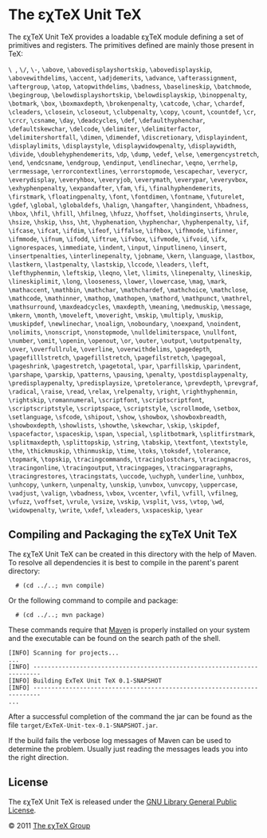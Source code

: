 

The εχTeX Unit TeX
==============================

The εχTeX Unit TeX provides a loadable εχTeX module
defining a set of primitives and registers. The primitives defined are
mainly those present in TeX:

`\ `, `\/`, `\-`, `\above`, `\abovedisplayshortskip`,
`\abovedisplayskip`, `\abovewithdelims`, `\accent`, `\adjdemerits`,
`\advance`, `\afterassignment`, `\aftergroup`, `\atop`,
`\atopwithdelims`, `\badness`, `\baselineskip`, `\batchmode`,
`\begingroup`, `\belowdisplayshortskip`, `\belowdisplayskip`,
`\binoppenalty`, `\botmark`, `\box`, `\boxmaxdepth`, `\brokenpenalty`,
`\catcode`, `\char`, `\chardef`, `\cleaders`, `\closein`, `\closeout`,
`\clubpenalty`, `\copy`, `\count`, `\countdef`, `\cr`, `\crcr`,
`\csname`, `\day`, `\deadcycles`, `\def`, `\defaulthyphenchar`,
`\defaultskewchar`, `\delcode`, `\delimiter`, `\delimiterfactor`,
`\delimitershortfall`, `\dimen`, `\dimendef`, `\discretionary`,
`\displayindent`, `\displaylimits`, `\displaystyle`,
`\displaywidowpenalty`, `\displaywidth`, `\divide`,
`\doublehyphendemerits`, `\dp`, `\dump`, `\edef`, `\else`,
`\emergencystretch`, `\end`, `\endcsname`, `\endgroup`, `\endinput`,
`\endlinechar`, `\eqno`, `\errhelp`, `\errmessage`,
`\errorcontextlines`, `\errorstopmode`, `\escapechar`, `\everycr`,
`\everydisplay`, `\everyhbox`, `\everyjob`, `\everymath`, `\everypar`,
`\everyvbox`, `\exhyphenpenalty`, `\expandafter`, `\fam`, `\fi`,
`\finalhyphendemerits`, `\firstmark`, `\floatingpenalty`, `\font`,
`\fontdimen`, `\fontname`, `\futurelet`, `\gdef`, `\global`,
`\globaldefs`, `\halign`, `\hangafter`, `\hangindent`, `\hbadness`,
`\hbox`, `\hfil`, `\hfill`, `\hfilneg`, `\hfuzz`, `\hoffset`,
`\holdinginserts`, `\hrule`, `\hsize`, `\hskip`, `\hss`, `\ht`,
`\hyphenation`, `\hyphenchar`, `\hyphenpenalty`, `\if`, `\ifcase`,
`\ifcat`, `\ifdim`, `\ifeof`, `\iffalse`, `\ifhbox`, `\ifhmode`,
`\ifinner`, `\ifmmode`, `\ifnum`, `\ifodd`, `\iftrue`, `\ifvbox`,
`\ifvmode`, `\ifvoid`, `\ifx`, `\ignorespaces`, `\immediate`, `\indent`,
`\input`, `\inputlineno`, `\insert`, `\insertpenalties`,
`\interlinepenalty`, `\jobname`, `\kern`, `\language`, `\lastbox`,
`\lastkern`, `\lastpenalty`, `\lastskip`, `\lccode`, `\leaders`,
`\left`, `\lefthyphenmin`, `\leftskip`, `\leqno`, `\let`, `\limits`,
`\linepenalty`, `\lineskip`, `\lineskiplimit`, `\long`, `\looseness`,
`\lower`, `\lowercase`, `\mag`, `\mark`, `\mathaccent`, `\mathbin`,
`\mathchar`, `\mathchardef`, `\mathchoice`, `\mathclose`, `\mathcode`,
`\mathinner`, `\mathop`, `\mathopen`, `\mathord`, `\mathpunct`,
`\mathrel`, `\mathsurround`, `\maxdeadcycles`, `\maxdepth`, `\meaning`,
`\medmuskip`, `\message`, `\mkern`, `\month`, `\moveleft`, `\moveright`,
`\mskip`, `\multiply`, `\muskip`, `\muskipdef`, `\newlinechar`,
`\noalign`, `\noboundary`, `\noexpand`, `\noindent`, `\nolimits`,
`\nonscript`, `\nonstopmode`, `\nulldelimiterspace`, `\nullfont`,
`\number`, `\omit`, `\openin`, `\openout`, `\or`, `\outer`, `\output`,
`\outputpenalty`, `\over`, `\overfullrule`, `\overline`,
`\overwithdelims`, `\pagedepth`, `\pagefilllstretch`,
`\pagefillstretch`, `\pagefilstretch`, `\pagegoal`, `\pageshrink`,
`\pagestretch`, `\pagetotal`, `\par`, `\parfillskip`, `\parindent`,
`\parshape`, `\parskip`, `\patterns`, `\pausing`, `\penalty`,
`\postdisplaypenalty`, `\predisplaypenalty`, `\predisplaysize`,
`\pretolerance`, `\prevdepth`, `\prevgraf`, `\radical`, `\raise`,
`\read`, `\relax`, `\relpenalty`, `\right`, `\righthyphenmin`,
`\rightskip`, `\romannumeral`, `\scriptfont`, `\scriptscriptfont`,
`\scriptscriptstyle`, `\scriptspace`, `\scriptstyle`, `\scrollmode`,
`\setbox`, `\setlanguage`, `\sfcode`, `\shipout`, `\show`, `\showbox`,
`\showboxbreadth`, `\showboxdepth`, `\showlists`, `\showthe`,
`\skewchar`, `\skip`, `\skipdef`, `\spacefactor`, `\spaceskip`, `\span`,
`\special`, `\splitbotmark`, `\splitfirstmark`, `\splitmaxdepth`,
`\splittopskip`, `\string`, `\tabskip`, `\textfont`, `\textstyle`,
`\the`, `\thickmuskip`, `\thinmuskip`, `\time`, `\toks`, `\toksdef`,
`\tolerance`, `\topmark`, `\topskip`, `\tracingcommands`,
`\tracinglostchars`, `\tracingmacros`, `\tracingonline`,
`\tracingoutput`, `\tracingpages`, `\tracingparagraphs`,
`\tracingrestores`, `\tracingstats`, `\uccode`, `\uchyph`, `\underline`,
`\unhbox`, `\unhcopy`, `\unkern`, `\unpenalty`, `\unskip`, `\unvbox`,
`\unvcopy`, `\uppercase`, `\vadjust`, `\valign`, `\vbadness`, `\vbox`,
`\vcenter`, `\vfil`, `\vfill`, `\vfilneg`, `\vfuzz`, `\voffset`,
`\vrule`, `\vsize`, `\vskip`, `\vsplit`, `\vss`, `\vtop`, `\wd`,
`\widowpenalty`, `\write`, `\xdef`, `\xleaders`, `\xspaceskip`, `\year`

Compiling and Packaging the εχTeX Unit TeX
------------------------------------------------------

The εχTeX Unit TeX can be created in this directory with the
help of Maven. To resolve all dependencies it is best to compile in the
parent\'s parent directory:

      # (cd ../..; mvn compile)

Or the following command to compile and package:

      # (cd ../..; mvn package)

These commands require that [Maven](http://maven.apache.org) is properly
installed on your system and the executable can be found on the search
path of the shell.

``` {.output}
[INFO] Scanning for projects...
...                                                                         
[INFO] ------------------------------------------------------------------------
[INFO] Building ExTeX Unit TeX 0.1-SNAPSHOT
[INFO] ------------------------------------------------------------------------
...
```

After a successful completion of the command the jar can be found as the
file `target/ExTeX-Unit-tex-0.1-SNAPSHOT.jar`.

If the build fails the verbose log messages of Maven can be used to
determine the problem. Usually just reading the messages leads you into
the right direction.

License
-------

The εχTeX Unit TeX is released under the [GNU Library
General Public License](LICENSE.md).

© 2011 [The εχTeX Group](mailto:extex@dante.de)
